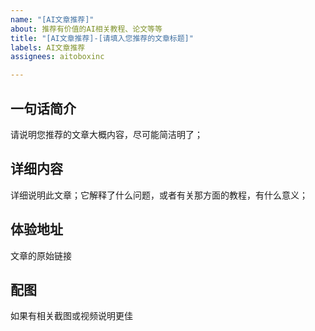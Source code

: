 ```yaml
---
name: "[AI文章推荐]"
about: 推荐有价值的AI相关教程、论文等等
title: "[AI文章推荐]-[请填入您推荐的文章标题]"
labels: AI文章推荐
assignees: aitoboxinc

---
```


## 一句话简介

请说明您推荐的文章大概内容，尽可能简洁明了；

## 详细内容

详细说明此文章；它解释了什么问题，或者有关那方面的教程，有什么意义；

## 体验地址

文章的原始链接

## 配图

如果有相关截图或视频说明更佳
